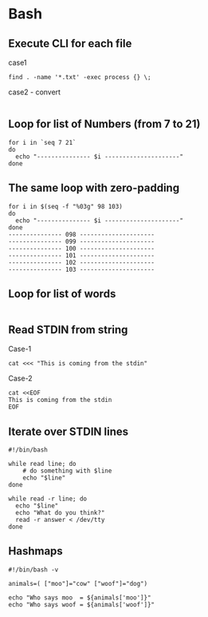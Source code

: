 # Bash

## Execute CLI for each file

case1
```
find . -name '*.txt' -exec process {} \;
```

case2 - convert
```

```


## Loop for list of Numbers (from 7 to 21)

```
for i in `seq 7 21`
do
  echo "--------------- $i ---------------------"
done
```

## The same loop with zero-padding
```
for i in $(seq -f "%03g" 98 103)
do
  echo "--------------- $i ---------------------"
done
--------------- 098 ---------------------
--------------- 099 ---------------------
--------------- 100 ---------------------
--------------- 101 ---------------------
--------------- 102 ---------------------
--------------- 103 ---------------------
```

## Loop for list of words
```

```

## Read STDIN from string

Case-1
```
cat <<< "This is coming from the stdin"
```
Case-2
```
cat <<EOF
This is coming from the stdin
EOF
```

## Iterate over STDIN lines
```
#!/bin/bash

while read line; do
    # do something with $line
    echo "$line"
done

```
```
while read -r line; do
  echo "$line"
  echo "What do you think?"
  read -r answer < /dev/tty
done
```

## Hashmaps

```
#!/bin/bash -v

animals=( ["moo"]="cow" ["woof"]="dog")

echo "Who says moo  = ${animals['moo']}"
echo "Who says woof = ${animals['woof']}"
```